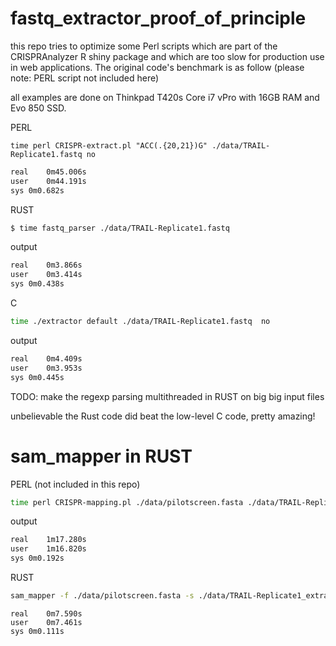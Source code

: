 # fastq_extractor_proof_of_principle
this repo tries to optimize some Perl scripts which are part of the CRISPRAnalyzer R shiny package and which are too slow for production use in web applications. The original code's benchmark is as follow (please note: PERL script not included here)

all examples are done on Thinkpad T420s Core i7 vPro with 16GB RAM and Evo 850 SSD.

PERL
```
time perl CRISPR-extract.pl "ACC(.{20,21})G" ./data/TRAIL-Replicate1.fastq no
```

```bash
real	0m45.006s
user	0m44.191s
sys	0m0.682s
``` 

RUST
```bash
$ time fastq_parser ./data/TRAIL-Replicate1.fastq 
```

output
```bash
real	0m3.866s
user	0m3.414s
sys	0m0.438s
```

C
```bash
time ./extractor default ./data/TRAIL-Replicate1.fastq  no
```

output
```bash
real	0m4.409s
user	0m3.953s
sys	0m0.445s
```

TODO:  make the regexp parsing multithreaded in RUST on big big input files

unbelievable the Rust code did beat the low-level C code, pretty amazing!

# sam_mapper in RUST


PERL (not included in this repo)
```bash
time perl CRISPR-mapping.pl ./data/pilotscreen.fasta ./data/TRAIL-Replicate1_extracted.sam "M{20,21}$" "_"
```

output

```bash
real	1m17.280s
user	1m16.820s
sys	0m0.192s
```

RUST

```bash
sam_mapper -f ./data/pilotscreen.fasta -s ./data/TRAIL-Replicate1_extracted.sam
```

```
real	0m7.590s
user	0m7.461s
sys	0m0.111s
```

